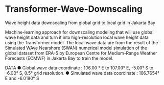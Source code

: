 # Transformer-Wave-Downscaling
Wave height data downscaling from global grid to local grid in Jakarta Bay

Machine-learning approach for downscaling modeling that will use global wave height data and turn it into high-resolution local wave height data using the Transformer model. The local wave data are from the result of the Simulated WAve Nearshore (SWAN) numerical model simulation of the global dataset from ERA-5 by European Centre for Medium-Range Weather Forecasts (ECMWF) in Jakarta Bay to train the model. 

DATA
● Global wave data coordinate : 106.00 ° E to 107.00° E, -5.00° S to -6.00° S, 0.5° grid resolution.
● Simulated wave data coordinate : 106.7654° E and -6.0180° S
